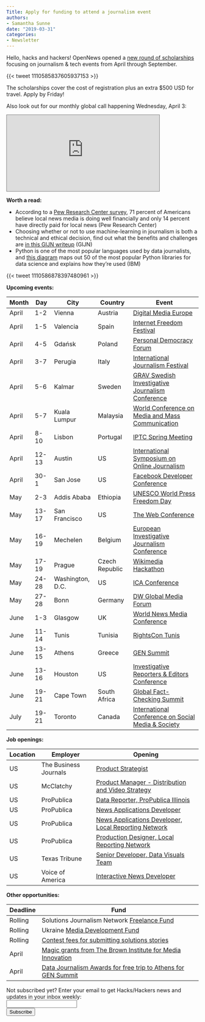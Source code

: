 ```yaml
---
Title: Apply for funding to attend a journalism event
authors: 
- Samantha Sunne
date: "2019-03-31"
categories:
- Newsletter
---
```


Hello, hacks and hackers! OpenNews opened a [new round of scholarships](https://opennews.org/what/community/scholarships/) focusing on journalism & tech events from April through September. 

{{< tweet 1110585837605937153 >}}

The scholarships cover the cost of registration plus an extra $500 USD for travel. Apply by Friday!

Also look out for our monthly global call happening Wednesday, April 3:

<iframe style="border: solid 1px #777;" src="https://www.google.com/calendar/embed?showNav=0&amp;showDate=0&amp;showPrint=0&amp;showTabs=0&amp;showCalendars=0&amp;mode=AGENDA&amp;height=400&amp;wkst=2&amp;bgcolor=%23FFFFFF&amp;src=b1bf5egc7r3cnoqgeko59328ps%40group.calendar.google.com&amp;color=%23853104&amp;ctz=America%2FVancouver" width="400" height="200" frameborder="0" scrolling="no"></iframe>


**Worth a read:**

* According to a [Pew Research Center survey](https://www.journalism.org/2019/03/26/for-local-news-americans-embrace-digital-but-still-want-strong-community-connection/), 71 percent of Americans believe local news media is doing well financially and only 14 percent have directly paid for local news (Pew Research Center)
* Choosing whether or not to use machine-learning in journalism is both a technical and ethical decision, find out what the benefits and challenges are [in this GIJN writeup](https://gijn.org/2019/03/19/how-machine-learning-can-and-cant-help-journalists/) (GIJN)
* Python is one of the most popular languages used by data journalists, and [this diagram](https://community.ibm.com/community/user/datascience/blogs/paco-nathan/2019/03/12/a-landscape-diagram-for-python-data) maps out 50 of the most popular Python libraries for data science and explains how they’re used (IBM) 

{{< tweet 1110586878397480961 >}}

**Upcoming events:**

| Month | Day | City | Country | Event |
| ----- | --- | ---- | ------- | ----- |
April | 1-2 | Vienna | Austria | [Digital Media Europe](https://events.wan-ifra.org/events/digital-media-europe-2019)
April | 1-5 | Valencia | Spain | [Internet Freedom Festival](https://internetfreedomfestival.org/)
April | 4-5 | Gdańsk | Poland | [Personal Democracy Forum](https://pdfcee.pl/en/)
April | 3-7 | Perugia | Italy | [International Journalism Festival](https://www.journalismfestival.com/you-festival/)
April | 5-6 | Kalmar | Sweden | [GRAV Swedish Investigative Journalism Conference](http://gravseminariet.se/)
April | 5-7 | Kuala Lumpur | Malaysia | [World Conference on Media and Mass Communication](https://mediaconference.co/)
April | 8-10 | Lisbon | Portugal | [IPTC Spring Meeting](https://iptc.org/events/)
April | 12-13 | Austin | US | [International Symposium on Online Journalism](https://www.isoj.org/symposia/2019/)
April | 30-1 | San Jose | US | [Facebook Developer Conference](https://www.f8.com/)
May | 2-3 | Addis Ababa | Ethiopia | [UNESCO World Press Freedom Day](https://en.unesco.org/news/ethiopia-host-2019-world-press-freedom-day)
May | 13-17 | San Francisco | US | [The Web Conference](https://www2019.thewebconf.org/)
May | 16-19 | Mechelen | Belgium | [European Investigative Journalism Conference](https://dataharvest.eu/)
May | 17-19 | Prague | Czech Republic | [Wikimedia Hackathon](https://www.mediawiki.org/wiki/Wikimedia_Hackathon_2019)
May | 24-28 | Washington, D.C. | US | [ICA Conference](https://www.icahdq.org/page/2019Conference)
May | 27-28 | Bonn | Germany | [DW Global Media Forum](http://dw-global-media-forum.com/)
June | 1-3 | Glasgow | UK | [World News Media Conference](https://events.wan-ifra.org/events/world-news-media-congress-2019)
June | 11-14 | Tunis | Tunisia | [RightsCon Tunis](https://www.rightscon.org/about/)
June | 13-15 | Athens | Greece | [GEN Summit](https://www.gensummit.org/)
June | 13-16 | Houston | US | [Investigative Reporters & Editors Conference](https://www.ire.org/events-and-training/event/3434/)
June | 19-21 | Cape Town | South Africa | [Global Fact-Checking Summit](https://www.poynter.org/news/sixth-global-fact-checking-summit-will-be-cape-town-june-2019)
July | 19-21 | Toronto | Canada | [International Conference on Social Media & Society](http://socialmediaandsociety.org/2018/rethinking-privacy-and-trust-in-the-social-media-age-smsociety-cfp-toronto-canada-july-19-21-2019/)

**Job openings:**

| Location | Employer | Opening |
| -------- | -------- | ------- |
US | The Business Journals | [Product Strategist](https://www.linkedin.com/jobs/view/1168740607/?trk=eml-inmob_eoe&trkEmail=eml-jobs_seeking_application_to_poster-null-0-null-null-y3bx8m~jtravaxp~iy-null-neptune/jobs.view)
US | McClatchy | [Product Manager - Distribution and Video Strategy](http://jobs.jobvite.com/mcclatchy/job/ofmu7fwW)
US | ProPublica | [Data Reporter, ProPublica Illinois](https://www.propublica.org/jobs/data-reporter-propublica-illinois-march-2019)
US | ProPublica | [News Applications Developer](https://www.propublica.org/jobs/news-applications-developer-2019)
US | ProPublica | [News Applications Developer, Local Reporting Network](https://www.propublica.org/jobs/news-applications-developer-local-reporting-network-march-2019)
US | ProPublica | [Production Designer, Local Reporting Network](https://www.propublica.org/jobs/production-designer-local-reporting-network-march-2019)
US | Texas Tribune | [Senior Developer, Data Visuals Team](https://www.texastribune.org/jobs/senior-developer-data-visuals-team/)
US | Voice of America | [Interactive News Developer](https://careers.journalists.org/jobs/12152083/interactive-news-developer)

**Other opportunities:**

| Deadline | Fund |
| -------- | ---- |
Rolling | Solutions Journalism Network [Freelance Fund](https://thewholestory.solutionsjournalism.org/now-offering-travel-funds-for-freelancers-857c49f9b395)
Rolling | Ukraine [Media Development Fund](http://ijnet.org/en/opportunities/media-development-grants-available-ukraine)
Rolling | [Contest fees for submitting solutions stories](https://thewholestory.solutionsjournalism.org/submitting-your-solutions-story-to-a-journalism-award-contest-we-can-help-with-the-fees-12b3e3ab6b01?mc_cid=57b074cc10&mc_eid=f9f525b1fd)
April | [Magic grants from The Brown Institute for Media Innovation](https://brown.submittable.com/submit/133926/2019-20-magic-grant-proposal)
April | [Data Journalism Awards for free trip to Athens for GEN Summit ](https://datajournalismawards.org/2019/01/03/how-to-apply-to-the-data-journalism-awards-2019/)

<div id="mc_embed_signup"><form id="mc-embedded-subscribe-form" class="validate" action="//hackshackers.us1.list-manage.com/subscribe/post?u=c56f2e53d5ed6ef87f8aaa75c&amp;id=fb2bc6f10b" method="post" name="mc-embedded-subscribe-form" novalidate="" target="_blank">

<div id="mc_embed_signup_scroll">

<div class="mc-field-group"><label for="mce-EMAIL">Not subscribed yet? Enter your email to get Hacks/Hackers news and updates in your inbox weekly:  </label></div>

<div class="mc-field-group"><input id="mce-EMAIL" class="required email" name="EMAIL" type="email" value="" /></div>

<!-- real people should not fill this in and expect good things - do not remove this or risk form bot signups-->

<div style="position: absolute; left: -5000px;"><input tabindex="-1" name="b_c56f2e53d5ed6ef87f8aaa75c_fb2bc6f10b" type="text" value="" /></div>

<div class="clear"><input id="mc-embedded-subscribe" class="button" name="subscribe" type="submit" value="Subscribe" /></div>

</div>

</form></div>

<!--End mc_embed_signup-->

<meta name="twitter:card" content="summary">

<meta name="twitter:image:src" content="https://hackshackers.com/content-images/about/hackshackers_logomark.png">
